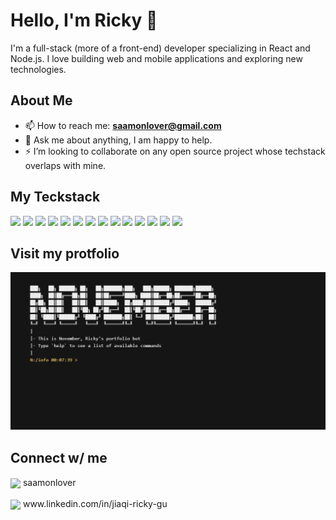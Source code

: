 # Hello, I'm Ricky 👋

I'm a full-stack (more of a front-end) developer specializing in React and Node.js. I love building web and mobile applications and exploring new technologies.

## About Me

- 📫 How to reach me: **saamonlover@gmail.com**
- 💬 Ask me about anything, I am happy to help.
- ⚡ I’m looking to collaborate on any open source project whose techstack overlaps with mine.

## My Teckstack

<p float="left">
    <img src="https://cdn.jsdelivr.net/gh/devicons/devicon@latest/icons/react/react-original.svg" width="50" />
    <img src="https://cdn.jsdelivr.net/gh/devicons/devicon@latest/icons/nodejs/nodejs-plain.svg" width="50" />
    <img src="https://cdn.jsdelivr.net/gh/devicons/devicon@latest/icons/nextjs/nextjs-original.svg" width="50" />
    <img src="https://cdn.jsdelivr.net/gh/devicons/devicon@latest/icons/tailwindcss/tailwindcss-original.svg" width="50" />
    <img src="https://cdn.jsdelivr.net/gh/devicons/devicon@latest/icons/javascript/javascript-original.svg" width="50" />
    <img src="https://cdn.jsdelivr.net/gh/devicons/devicon@latest/icons/swift/swift-original.svg" width="50" />
    <img src="https://cdn.jsdelivr.net/gh/devicons/devicon@latest/icons/mongodb/mongodb-plain.svg" width="50" />
    <img src="https://cdn.jsdelivr.net/gh/devicons/devicon@latest/icons/mysql/mysql-original.svg" width="50" />
    <img src="https://cdn.jsdelivr.net/gh/devicons/devicon@latest/icons/firebase/firebase-original.svg" width="50" />
    <img src="https://cdn.jsdelivr.net/gh/devicons/devicon@latest/icons/eslint/eslint-original.svg" width="50" />
    <img src="https://cdn.jsdelivr.net/gh/devicons/devicon@latest/icons/netlify/netlify-original.svg" width="50" />
    <img src="https://cdn.jsdelivr.net/gh/devicons/devicon@latest/icons/vercel/vercel-original.svg" width="50" />
    <img src="https://cdn.jsdelivr.net/gh/devicons/devicon@latest/icons/figma/figma-original.svg" width="50" />
    <img src="https://cdn.jsdelivr.net/gh/devicons/devicon@latest/icons/git/git-original.svg" width="50" />
</p>

## Visit my protfolio

[![Snapshot](sample.png)](https://november-neon.vercel.app/)

## Connect w/ me

<p>
  <span style="vertical-align: middle;"><img src="https://cdn2.iconfinder.com/data/icons/social-media-2285/512/1_Instagram_colored_svg_1-512.png" width="30" style="vertical-align: middle;" /> saamonlover</span>
</p>
<p>
  <span style="vertical-align: middle;"><img src="https://cdn2.iconfinder.com/data/icons/social-media-2285/512/1_Linkedin_unofficial_colored_svg-512.png" width="30" style="vertical-align: middle;" /> www.linkedin.com/in/jiaqi-ricky-gu</span>
</p>

